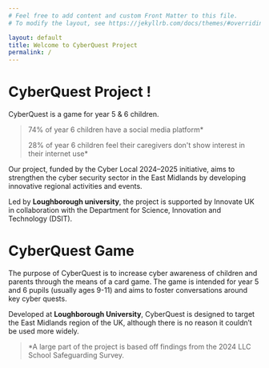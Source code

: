 ```yaml
---
# Feel free to add content and custom Front Matter to this file.
# To modify the layout, see https://jekyllrb.com/docs/themes/#overriding-theme-defaults

layout: default
title: Welcome to CyberQuest Project
permalink: /
---
```


CyberQuest Project !
==================

CyberQuest is a game for year 5 & 6 children.
>
> 74% of year 6 children have a social media platform*
>
> 28% of year 6 children feel their caregivers don't show interest in their internet use*


Our project, funded by the Cyber Local 2024–2025 initiative, aims to strengthen the cyber security sector in the East Midlands by developing innovative regional activities and events.

Led by **Loughborough university**, the project is supported by Innovate UK in collaboration with the Department for Science, Innovation and Technology (DSIT).

CyberQuest Game
===============

The purpose of CyberQuest is to increase cyber awareness of children and parents 
through the means of a card game. The game is intended for year 5 and 6 pupils 
(usually ages 9-11) and aims to foster conversations around key cyber quests. 

Developed at **Loughborough University**, CyberQuest is designed to target the East Midlands 
region of the UK, although there is no reason it couldn’t be used more widely.


> *A large part of the project is based off findings from the 2024 LLC School Safeguarding Survey.